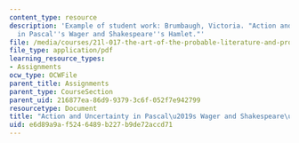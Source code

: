 ```yaml
---
content_type: resource
description: 'Example of student work: Brumbaugh, Victoria. "Action and Uncertainty
  in Pascal''s Wager and Shakespeare''s Hamlet."'
file: /media/courses/21l-017-the-art-of-the-probable-literature-and-probability-spring-2008/e6d89a9af5246489b227b9de72accd71_essay1_brumbaugh.pdf
file_type: application/pdf
learning_resource_types:
- Assignments
ocw_type: OCWFile
parent_title: Assignments
parent_type: CourseSection
parent_uid: 216877ea-86d9-9379-3c6f-052f7e942799
resourcetype: Document
title: "Action and Uncertainty in Pascal\u2019s Wager and Shakespeare\u2019s Hamlet"
uid: e6d89a9a-f524-6489-b227-b9de72accd71
---
```

